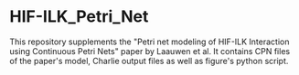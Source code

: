 # HIF-ILK_Petri_Net
This repository supplements the "Petri net modeling of HIF-ILK Interaction using Continuous Petri Nets" paper by Laauwen et al. It contains CPN files of the paper's model, Charlie output files as well as figure's python script. 
